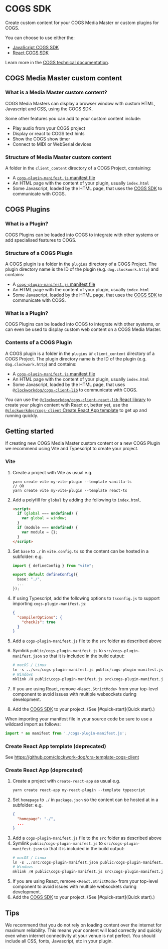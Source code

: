 # COGS SDK

Create custom content for your COGS Media Master or custom plugins for COGS.

You can choose to use either the:

- [JavaScript COGS SDK](./packages/javascript/README.md)
- [React COGS SDK](./packages/javascript/README.md)

Learn more in the [COGS technical documentation](https://docs.cogs.show).

## COGS Media Master custom content

### What is a Media Master custom content?

COGS Media Masters can display a browser window with custom HTML, Javascript and CSS, using the COGS SDK.

Some other features you can add to your custom content include:

- Play audio from your COGS project
- Display or react to COGS text hints
- Show the COGS show timer
- Connect to MIDI or WebSerial devices

### Structure of Media Master custom content

A folder in the `client_content` directory of a COGS Project, containing:

- A [`cogs-plugin-manifest.js` manifest file](https://clockwork-dog.github.io/cogs-sdk/javascript/interfaces/CogsPluginManifestJson.html)
- An HTML page with the content of your plugin, usually `index.html`
- Some Javascript, loaded by the HTML page, that uses the [COGS SDK](https://github.com/clockwork-dog/cogs-sdk) to communicate with COGS.

## COGS Plugins

### What is a Plugin?

COGS Plugins can be loaded into COGS to integrate with other systems or add specialised features to COGS.

### Structure of a COGS Plugin

A COGS plugin is a folder in the `plugins` directory of a COGS Project. The plugin directory name is the ID of the plugin (e.g. `dog.clockwork.http`) and contains:

- A [`cogs-plugin-manifest.js` manifest file](https://clockwork-dog.github.io/cogs-sdk/javascript/interfaces/CogsPluginManifestJson.html)
- An HTML page with the content of your plugin, usually `index.html`
- Some Javascript, loaded by the HTML page, that uses the [COGS SDK](https://github.com/clockwork-dog/cogs-sdk) to communicate with COGS.

### What is a Plugin?

COGS Plugins can be loaded into COGS to integrate with other systems, or can even be used to display custom web content on a COGS Media Master.

### Contents of a COGS Plugin

A COGS plugin is a folder in the `plugins` or `client_content` directory of a COGS Project. The plugin directory name is the ID of the plugin (e.g. `dog.clockwork.http`) and contains:

- A [`cogs-plugin-manifest.js` manifest file](https://clockwork-dog.github.io/cogs-client-lib/interfaces/CogsPluginManifestJson.html)
- An HTML page with the content of your plugin, usually `index.html`
- Some Javascript, loaded by the HTML page, that uses [`@clockworkdog/cogs-client-lib`](https://www.npmjs.com/package/@clockworkdog/cogs-client) to communicate with COGS.

You can use the [`@clockworkdog/cogs-client-react-lib` React library](https://www.npmjs.com/package/@clockworkdog/cogs-client-react) to create your plugin content with React or, better yet, use the [`@clockworkdog/cogs-client` Create React App template](https://www.npmjs.com/package/@clockworkdog/cra-template-cogs-client) to get up and running quickly.

## Getting started

If creating new COGS Media Master custom content or a new COGS Plugin we recommend using Vite and Typescript to create your project.

### Vite

1. Create a project with Vite as usual
   e.g.
   ```
   yarn create vite my-vite-plugin --template vanilla-ts
   // OR
   yarn create vite my-vite-plugin --template react-ts
   ```
2. Add a polyfill for `global` by adding the following to `index.html`.
   ```html
   <script>
     if (global === undefined) {
       var global = window;
     }
     if (module === undefined) {
       var module = {};
     }
   </script>
   ```
3. Set `base` to `./` in `vite.config.ts` so the content can be hosted in a subfolder:
   e.g.

   ```ts
   import { defineConfig } from "vite";

   export default defineConfig({
     base: "./",
     ...
   });
   ```

4. If using Typescript, add the following options to `tsconfig.js` to support importing `cogs-plugin-manifest.js`:
   ```json
   {
     "compilerOptions": {
       "checkJs": true
     }
   }
   ```
5. Add a `cogs-plugin-manifest.js` file to the `src` folder as described above
6. Symlink `public/cogs-plugin-manifest.js` to `src/cogs-plugin-manifest.json` so that it is included in the build output:
   ```s
   # macOS / Linux
   ln -s ../src/cogs-plugin-manifest.js public/cogs-plugin-manifest.js
   # Windows
   mklink /H public\cogs-plugin-manifest.js src\cogs-plugin-manifest.js
   ```
7. If you are using React, remove `<React.StrictMode>` from your top-level component to avoid issues with multiple websockets during development.
8. Add the [COGS SDK](https://github.com/clockwork-dog/cogs-sdk/) to your project. (See [#quick-start](Quick start).)

When importing your manifest file in your source code be sure to use a wildcard import as follows:

```js
import * as manifest from './cogs-plugin-manifest.js';
```

### Create React App template (deprecated)

See https://github.com/clockwork-dog/cra-template-cogs-client

### Create React App (deprecated)

1. Create a project with `create-react-app` as usual
   e.g.
   ```s
   yarn create react-app my-react-plugin --template typescript
   ```
2. Set `homepage` to `./` in `package.json` so the content can be hosted at in a subfolder:
   e.g.
   ```json
   {
     "homepage": "./",
     ...
   }
   ```
3. Add a `cogs-plugin-manifest.js` file to the `src` folder as described above
4. Symlink `public/cogs-plugin-manifest.js` to `src/cogs-plugin-manifest.json` so that it is included in the build output:
   ```s
   # macOS / Linux
   ln -s ../src/cogs-plugin-manifest.json public/cogs-plugin-manifest.js
   # Windows
   mklink /H public\cogs-plugin-manifest.js src\cogs-plugin-manifest.js
   ```
5. If you are using React, remove `<React.StrictMode>` from your top-level component to avoid issues with multiple websockets during development.
6. Add the [COGS SDK](https://github.com/clockwork-dog/cogs-sdk/) to your project. (See [#quick-start](Quick start).)

## Tips

We recommend that you do not rely on loading content over the internet for maximum reliability. This means your content will load correctly and quickly even when internet connectivity at your venue is not perfect. You should include all CSS, fonts, Javascript, etc in your plugin.
